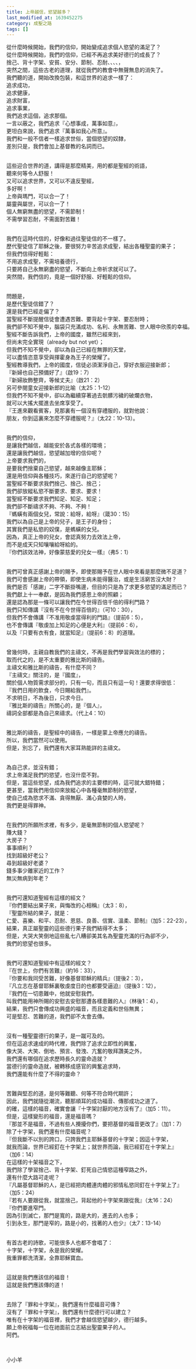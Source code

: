 ```yaml
---
title: 上帝越信，慾望越多？
last_modified_at: 1639452275
category: 成聖之路
tags: []
---
```


<p>從什麼時候開始，我們的信仰，開始變成追求個人慾望的滿足了？<br/>
從什麼時候開始，我們的信仰，已經不再追求美好德行的成長了？<br/>
捨己、背十字架、安貧、安分、節制、忍耐、、、、，<br/>
突然之間，這些古老的道理，就從我們的教會中無聲無息的消失了。<br/>
我們聽的道，開始改換包裝，和這世界的追求一樣了：<br/>
追求成功，<br/>
追求健康，<br/>
追求財富，<br/>
追求事業，<br/>
我們追求這個，追求那個。<br/>
一言以蔽之，我們追求『心想事成，萬事如意』，<br/>
更坦白來說，我們追求『萬事如我心所意』。<br/>
我們和一般不信者一樣追求世俗，當個慾望的奴隸，<br/>
差別只是，我們會加上基督教的名詞而已。</p>
<p><br/>
這些迎合世界的道，講得是那麼精美，用的都是聖經的術語，<br/>
聽來何等令人舒服！<br/>
又可以追求世界，又可以不違反聖經，<br/>
多好啊！<br/>
上帝與瑪門，可以合一了！<br/>
屬靈與屬世，可以合一了！<br/>
個人無窮無盡的慾望，不需節制！<br/>
不需學習忍耐，不需面對苦難！</p>
<p><br/>
我們在這時代信的，好像和過往聖徒信的不一樣了。<br/>
歷代聖徒信了耶穌之後，要很努力辛苦追求成聖，結出各種聖靈的果子；<br/>
但我們信得好輕鬆：<br/>
不用追求成聖，不需培養德行，<br/>
只要將自己永無窮盡的慾望，不斷向上帝祈求就可以了。<br/>
突然間，我們信的，竟是一個好舒服、好輕鬆的信仰。</p>
<p><br/>
問題是，<br/>
是歷代聖徒信錯了？<br/>
還是我們已經走偏了？<br/>
當聖經不斷提醒信徒會遭遇苦難、要背起十字架、要忍耐時；<br/>
我們卻不知不覺中，腦袋只充滿成功、名利、永無苦難、世人眼中欣羨的幸福。<br/>
聖經不斷告訴我們，上帝的國度，雖然已經來到，<br/>
但尚未完全實現（already but not yet）；<br/>
但我們不知不覺中，卻以為自己已經在無罪的天堂，<br/>
可以盡情恣意享受與揮霍身為王子的榮耀了。<br/>
聖經教導我們，上帝的國度，信徒必須潔淨自己，穿好衣服迎接新郎；<br/>
『新婦也自己預備好了』（啟19：7）<br/>
『新婦妝飾整齊，等候丈夫』（啟21：2）<br/>
另可參閱童女迎接新郎的比喻（太25：1-12）<br/>
但我們不知不覺中，卻以為繼續穿著過去骯髒污穢的破爛衣物，<br/>
就可以大搖大擺進去坐席享受了。<br/>
『王進來觀看賓客，見那裏有一個沒有穿禮服的，就對他說：<br/>
朋友，你到這裏來怎麼不穿禮服呢？』（太22：10-13）。</p>
<p><br/>
我們的信仰，<br/>
是讓我們越信，越能安於各式各樣的環境；<br/>
還是讓我們越信，慾望越加增的信仰呢？<br/>
上帝要求我們的，<br/>
是要我們捨棄自己慾望，越來越像主耶穌；<br/>
還是用信仰與各種技巧，來遂行自己的慾望呢？<br/>
當聖經不斷要求我們捨己、捨己、捨己；<br/>
我們卻放縱私慾不斷要求、要求、要求！<br/>
當聖經不斷要求我們知足、知足、知足；<br/>
我們卻不斷禱求不夠、不夠、不夠！<br/>
『螞蟥有兩個女兒，常說：給呀，給呀』（箴30：15）<br/>
我們以為自己是上帝的兒子，是王子的身份；<br/>
其實我們是私慾的奴僕，是螞蟥的女兒。<br/>
因為，真正上帝的兒女，會認真努力去效法上帝，<br/>
而不是成天只知嚷嚷給呀給的。<br/>
『你們該效法神，好像蒙慈愛的兒女一樣』（弗5：1）</p>
<p><br/>
我們可曾真正感謝上帝的賜予，即使那賜予在世人眼中來看是那麼微不足道？<br/>
我們可會感謝上帝的帶領，即使生病未能得醫治，或是生活窮苦沒大財？<br/>
我們是否「感謝」二字不斷掛嘴邊，但目的只是為了求更多慾望的滿足而已？<br/>
我們獻上十一奉獻，是因為我們感恩上帝的照顧；<br/>
還是認為那是一條可以讓我們在今世得百倍千倍的得利門路？<br/>
我們只知傳講『沒有不在今世得百倍的』（可10：30），<br/>
但我們不會傳講『不准用敬虔當得利的門路』（提前6：5），<br/>
也不會傳講『敬虔加上知足的心便是大利』（提前6：6），<br/>
以及『只要有衣有食，就當知足』（提前6：8）的道理。</p>
<p><br/>
曾幾何時，主親自教我們的主禱文，不再是我們學習與效法的標的；<br/>
取而代之的，是不太重要的雅比斯的禱告。<br/>
主禱文和雅比斯的禱告，有什麼不同？<br/>
『主禱文』關注的，是『國度』，<br/>
關於個人物質需求部分的，只有一句，而且只有這一句！還要求得很低：<br/>
『我們日用的飲食，今日賜給我們』。<br/>
不求明日，不為後日，只求今日。<br/>
『雅比斯的禱告』所關心的，是『個人』，<br/>
禱詞全部都是為自己來禱求。（代上4：10）</p>
<p><br/>
雅比斯的禱告，是聖經中的禱告，一樣是蒙上帝應允的禱告。<br/>
所以，我們當然可以使用。<br/>
但是，別忘了，我們還有大家耳熟能詳的主禱文。</p>
<p><br/>
為自己求，並沒有錯；<br/>
求上帝滿足我們的慾望，也沒什麼不對。<br/>
但是，當這些慾望，成為我們追求的主要標的時，這可就大錯特錯；<br/>
更甚至，當我們用信仰來放縱心中各種毫無節制的慾望，<br/>
使自己成為慾求不滿、貪得無厭、滿心貪婪的人時，<br/>
我們更是得罪神。</p>
<p><br/>
在我們的所願所求裡，有多少，是毫無節制的個人慾望呢？<br/>
賺大錢？<br/>
大房子？<br/>
事事順利？<br/>
找到超級好老公？<br/>
尋到超級好老婆？<br/>
錢多事少離家近的工作？<br/>
無災無病到年老？</p>
<p><br/>
我們可還知道聖經有這樣的經文？<br/>
『你們要結出果子來，與悔改的心相稱』（太3：8），<br/>
『聖靈所結的果子，就是：<br/>
仁愛、喜樂、和平、忍耐、恩慈、良善、信實、溫柔、節制』（加5：22-23），<br/>
結果，真正屬聖靈的這些德行果子我們結得不太多；<br/>
但是，大哭大笑倒地這些亂七八糟卻美其名為聖靈充滿的行為卻不少，<br/>
我們的慾望也很多。</p>
<p><br/>
我們可還知道聖經中有這樣的經文？<br/>
『在世上，你們有苦難』（約16：33），<br/>
『你要和我同受苦難，好像基督耶穌的精兵』（提後2：3），<br/>
『凡立志在基督耶穌裏敬虔度日的也都要受逼迫』（提後3：12），<br/>
『我們在一切患難中，他就安慰我們，<br/>
叫我們能用神所賜的安慰去安慰那遭各樣患難的人』（林後1：4），<br/>
結果，我們只會傳成功興盛的福音，而且定義和世俗無異；<br/>
可是堅忍、苦難的道，我們卻不太會去傳。</p>
<p><br/>
沒有一種聖靈德行的果子，是一蹴可及的。<br/>
但在這追求速成的時代裡，我們除了追求立即性的興奮，<br/>
像大哭、大笑、倒地、預言、發洩、亢奮的敬拜讚美之外，<br/>
我們還有哪個在追求歷時長久的靈命造就？<br/>
當德行的靈命造就，被轉移成感官的興奮追求時，<br/>
我們還能有什麼了不得的靈命？</p>
<p><br/>
苦難與堅忍的道，是何等難聽、何等不符合時代期許；<br/>
因此，我們就隨從潮流，聽那順耳的成功福音、傳那成功之道了。<br/>
的確，這樣的福音，確實會讓『十字架討厭的地方沒有了』（加5：11）。<br/>
但是，這樣變形的福音，還是福音嗎？<br/>
『那並不是福音，不過有些人攪擾你們，要把基督的福音更改了』（加1：7）<br/>
除了十字架，我們還有什麼福音呢？<br/>
『但我斷不以別的誇口，只誇我們主耶穌基督的十字架；因這十字架，<br/>
就我而論，世界已經釘在十字架上；就世界而論，我已經釘在十字架上』<br/>
（加6：14）<br/>
在這樣的十架福音之下，<br/>
我們除了學習捨己、背十字架、釘死自己情慾這種窄路之外，<br/>
還有什麼大路可走呢？<br/>
『凡屬基督耶穌的人，是已經把肉體連肉體的邪情私慾同釘在十字架上了』<br/>
（加5：24）<br/>
『若有人要跟從我，就當捨己，背起他的十字架來跟從我』（太16：24）<br/>
『你們要進窄門。<br/>
因為引到滅亡，那門是寬的，路是大的，進去的人也多；<br/>
引到永生，那門是窄的，路是小的，找著的人也少』（太7：13-14）</p>
<p><br/>
有首古老的詩歌，可能很多人也都不會唱了：<br/>
十字架，十字架，永是我的榮耀。<br/>
我重罪都洗清潔，全靠耶穌寶血。</p>
<p><br/>
這就是我們應該信的福音！<br/>
這就是我們應該傳的道！</p>
<p><br/>
去除了『罪和十字架』，我們還有什麼福音可傳？<br/>
沒有了『罪和十字架』，我們還有什麼德行可以建立？<br/>
唯有在十字架的福音裡，我們才會越信慾望越少，德行越多。<br/>
願上帝祝福每一位在祂面前立志結出聖靈果子的人。<br/>
阿們。</p>
<p> </p>
<p>小小羊<br/>
 </p>
